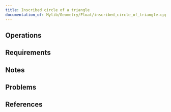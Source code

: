 ```yaml
---
title: Inscribed circle of a triangle
documentation_of: Mylib/Geometry/Float/inscribed_circle_of_triangle.cpp
---
```


## Operations

## Requirements

## Notes

## Problems

## References
